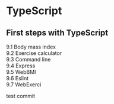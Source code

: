 # TypeScript  

## First steps with TypeScript  

9.1 Body mass index  
9.2 Exercise calculator  
9.3 Command line  
9.4 Express  
9.5 WebBMI  
9.6 Eslint  
9.7 WebExerci


test commit





